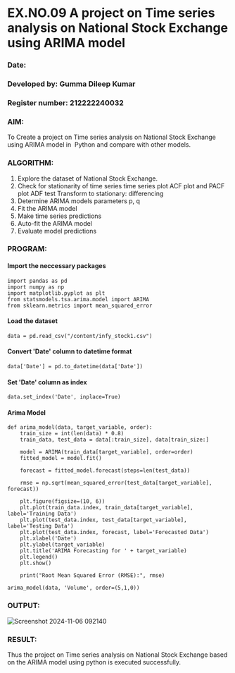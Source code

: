 # EX.NO.09        A project on Time series analysis on National Stock Exchange using ARIMA model 

### Date: 
### Developed by: Gumma Dileep Kumar
### Register number: 212222240032

### AIM:
To Create a project on Time series analysis on National Stock Exchange using ARIMA model in  Python and compare with other models.
### ALGORITHM:
1. Explore the dataset of National Stock Exchange. 
2. Check for stationarity of time series time series plot
   ACF plot and PACF plot
   ADF test
   Transform to stationary: differencing
3. Determine ARIMA models parameters p, q
4. Fit the ARIMA model
5. Make time series predictions
6. Auto-fit the ARIMA model
7. Evaluate model predictions
### PROGRAM:


#### Import the neccessary packages

```
import pandas as pd
import numpy as np
import matplotlib.pyplot as plt
from statsmodels.tsa.arima.model import ARIMA
from sklearn.metrics import mean_squared_error
```

#### Load the dataset
```
data = pd.read_csv("/content/infy_stock1.csv")
```
#### Convert 'Date' column to datetime format
```
data['Date'] = pd.to_datetime(data['Date'])
```
#### Set 'Date' column as index
```
data.set_index('Date', inplace=True)
```
#### Arima Model
```
def arima_model(data, target_variable, order):
    train_size = int(len(data) * 0.8)
    train_data, test_data = data[:train_size], data[train_size:]

    model = ARIMA(train_data[target_variable], order=order)
    fitted_model = model.fit()

    forecast = fitted_model.forecast(steps=len(test_data))

    rmse = np.sqrt(mean_squared_error(test_data[target_variable], forecast))

    plt.figure(figsize=(10, 6))
    plt.plot(train_data.index, train_data[target_variable], label='Training Data')
    plt.plot(test_data.index, test_data[target_variable], label='Testing Data')
    plt.plot(test_data.index, forecast, label='Forecasted Data')
    plt.xlabel('Date')
    plt.ylabel(target_variable)
    plt.title('ARIMA Forecasting for ' + target_variable)
    plt.legend()
    plt.show()

    print("Root Mean Squared Error (RMSE):", rmse)

arima_model(data, 'Volume', order=(5,1,0))

```




### OUTPUT:

![Screenshot 2024-11-06 092140](https://github.com/user-attachments/assets/1eb0df5b-b6b8-495f-8fbe-9cda1539c390)




### RESULT:
Thus the project on Time series analysis on National Stock Exchange based on the ARIMA model using python is executed successfully.
